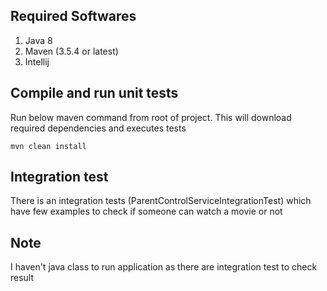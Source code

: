 
## Required Softwares

1) Java 8
2) Maven (3.5.4 or latest)
3) Intellij


## Compile and run unit tests

Run below maven command from root of project. This will download required dependencies and executes tests

`mvn clean install`

## Integration test

There is an integration tests (ParentControlServiceIntegrationTest) which have few examples to check if someone can watch a movie or not

## Note
I haven't java class to run application as there are integration test to check result